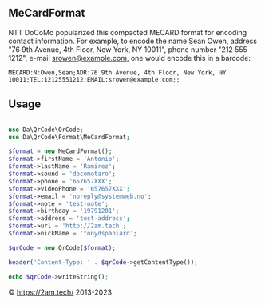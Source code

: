 MeCardFormat
------------

NTT DoCoMo popularized this compacted MECARD format for encoding contact information. For example, to encode the name 
Sean Owen, address "76 9th Avenue, 4th Floor, New York, NY 10011", phone number "212 555 1212", 
e-mail srowen@example.com, one would encode this in a barcode: 

```
MECARD:N:Owen,Sean;ADR:76 9th Avenue, 4th Floor, New York, NY 10011;TEL:12125551212;EMAIL:srowen@example.com;;
```

Usage
-----

```php 

use Da\QrCode\QrCode;
use Da\QrCode\Format\MeCardFormat; 

$format = new MeCardFormat();
$format->firstName = 'Antonio';
$format->lastName = 'Ramirez';
$format->sound = 'docomotaro';
$format->phone = '657657XXX';
$format->videoPhone = '657657XXX';
$format->email = 'noreply@systemweb.no';
$format->note = 'test-note';
$format->birthday = '19791201';
$format->address = 'test-address';
$format->url = 'http://2am.tech';
$format->nickName = 'tonydspaniard';

$qrCode = new QrCode($format);

header('Content-Type: ' . $qrCode->getContentType());

echo $qrCode->writeString();

```


© https://2am.tech/ 2013-2023
